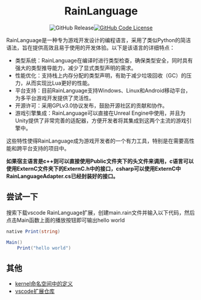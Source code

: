 
<div align="center">

# RainLanguage

![GitHub Release](https://img.shields.io/github/v/release/RainCmd/RainLanguage)[![GitHub Code License](https://img.shields.io/github/license/RainCmd/RainLanguage)](LICENSE)

</div>

RainLanguage是一种专为游戏开发设计的编程语言，采用了类似Python的简洁语法，旨在提供高效且易于使用的开发体验。以下是该语言的详细特点：
- 类型系统：RainLanguage在编译时进行类型检查，确保类型安全，同时具有强大的类型推导能力，减少了显式类型声明的需求。
- 性能优化：支持栈上内存分配的类型声明，有助于减少垃圾回收（GC）的压力，从而实现比Lua更好的性能。
- 平台支持：目前RainLanguage支持Windows、Linux和Android移动平台，为多平台游戏开发提供了灵活性。
- 开源许可：采用GPLv3.0协议发布，鼓励开源社区的贡献和协作。
- 游戏引擎集成：RainLanguage可以直接在Unreal Engine中使用，并且为Unity提供了非常完善的适配器，方便开发者将其集成到这两个主流的游戏引擎中。

这些特性使得RainLanguage成为游戏开发者的一个有力工具，特别是在需要高性能和跨平台支持的项目中。

**如果宿主语言是c++则可以直接使用Public文件夹下的头文件来调用，c语言可以使用ExternC文件夹下的ExternC.h中的接口，csharp可以使用ExternC中RainLanguageAdapter.cs已经封装好的接口。**

## 尝试一下
搜索下载vscode RainLanguage扩展，创建main.rain文件并输入以下代码，然后点击Main函数上面的播放按钮即可输出hello world
``` cs
native Print(string)

Main()
    Print("hello world")
```

## 其他
* [kernel命名空间中的定义](https://github.com/RainCmd/RainLanguageVSCode/blob/main/kernel)
* [vscode扩展仓库](https://github.com/RainCmd/RainLanguageVSCode)